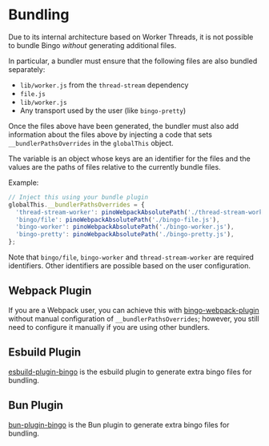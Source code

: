 # Bundling

Due to its internal architecture based on Worker Threads, it is not possible to bundle Bingo *without* generating additional files.

In particular, a bundler must ensure that the following files are also bundled separately:

* `lib/worker.js` from the `thread-stream` dependency
* `file.js`
* `lib/worker.js`
* Any transport used by the user (like `bingo-pretty`)

Once the files above have been generated, the bundler must also add information about the files above by injecting a code that sets `__bundlerPathsOverrides` in the `globalThis` object.

The variable is an object whose keys are an identifier for the files and the values are the paths of files relative to the currently bundle files.

Example:

```javascript
// Inject this using your bundle plugin
globalThis.__bundlerPathsOverrides = {
  'thread-stream-worker': pinoWebpackAbsolutePath('./thread-stream-worker.js')
  'bingo/file': pinoWebpackAbsolutePath('./bingo-file.js'),
  'bingo-worker': pinoWebpackAbsolutePath('./bingo-worker.js'),
  'bingo-pretty': pinoWebpackAbsolutePath('./bingo-pretty.js'),
};
```

Note that `bingo/file`, `bingo-worker` and `thread-stream-worker` are required identifiers. Other identifiers are possible based on the user configuration.

## Webpack Plugin

If you are a Webpack user, you can achieve this with [bingo-webpack-plugin](https://github.com/bingo/bingo-webpack-plugin) without manual configuration of `__bundlerPathsOverrides`; however, you still need to configure it manually if you are using other bundlers.

## Esbuild Plugin

[esbuild-plugin-bingo](https://github.com/davipon/esbuild-plugin-bingo) is the esbuild plugin to generate extra bingo files for bundling.

## Bun Plugin

[bun-plugin-bingo](https://github.com/vktrl/bun-plugin-bingo) is the Bun plugin to generate extra bingo files for bundling.